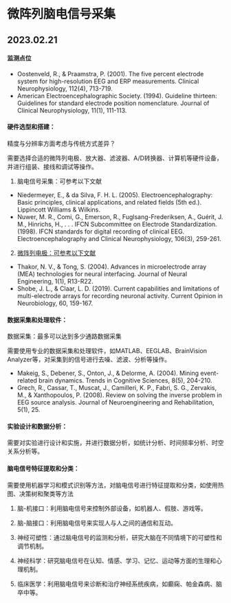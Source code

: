 # 微阵列脑电信号采集

## 2023.02.21

#### 监测点位

- Oostenveld, R., & Praamstra, P. (2001). The five percent electrode system for high-resolution EEG and ERP measurements. Clinical Neurophysiology, 112(4), 713-719.
- American Electroencephalographic Society. (1994). Guideline thirteen: Guidelines for standard electrode position nomenclature. Journal of Clinical Neurophysiology, 11(1), 111-113.

#### 硬件选型和搭建：

精度与分辨率方面考虑与传统方式差异？

需要选择合适的微阵列电极、放大器、滤波器、A/D转换器、计算机等硬件设备，并进行组装、接线和调试等操作。

1. 脑电信号采集：可参考以下文献

- Niedermeyer, E., & da Silva, F. H. L. (2005). Electroencephalography: Basic principles, clinical applications, and related fields (5th ed.). Lippincott Williams & Wilkins.
- Nuwer, M. R., Comi, G., Emerson, R., Fuglsang-Frederiksen, A., Guérit, J. M., Hinrichs, H., . . . IFCN Subcommittee on Electrode Standardization. (1998). IFCN standards for digital recording of clinical EEG. Electroencephalography and Clinical Neurophysiology, 106(3), 259-261.

2. <u>微阵列电极：可参考以下文献</u>

- Thakor, N. V., & Tong, S. (2004). Advances in microelectrode array (MEA) technologies for neural interfacing. Journal of Neural Engineering, 1(1), R13-R22.
- Shobe, J. L., & Claar, L. D. (2019). Current capabilities and limitations of multi-electrode arrays for recording neuronal activity. Current Opinion in Neurobiology, 60, 159-167.

#### 数据采集和处理软件：

数据采集：最多可以达到多少通路数据采集



需要使用专业的数据采集和处理软件，如MATLAB、EEGLAB、BrainVision Analyzer等，对采集到的信号进行去噪、滤波、分析等操作。

- Makeig, S., Debener, S., Onton, J., & Delorme, A. (2004). Mining event-related brain dynamics. Trends in Cognitive Sciences, 8(5), 204-210.
- Grech, R., Cassar, T., Muscat, J., Camilleri, K. P., Fabri, S. G., Zervakis, M., & Xanthopoulos, P. (2008). Review on solving the inverse problem in EEG source analysis. Journal of Neuroengineering and Rehabilitation, 5(1), 25.

#### 实验设计和数据分析：

需要对实验进行设计和实施，并进行数据分析，如统计分析、时间频率分析、时空关系分析等。

#### 脑电信号特征提取和分类：

需要使用机器学习和模式识别等方法，对脑电信号进行特征提取和分类，如使用热图、决策树和聚类等方法

1. 脑-机接口：利用脑电信号来控制外部设备，如机器人、假肢、游戏等。

   

2. 脑-脑接口：利用脑电信号来实现人与人之间的通信和互动。

3. 神经可塑性：通过脑电信号的监测和分析，研究大脑在不同情境下的可塑性和调节机制。

4. 神经科学：研究脑电信号在认知、情感、学习、记忆、运动等方面的生理和心理机制。

5. 临床医学：利用脑电信号来诊断和治疗神经系统疾病，如癫痫、帕金森病、脑卒中等。
